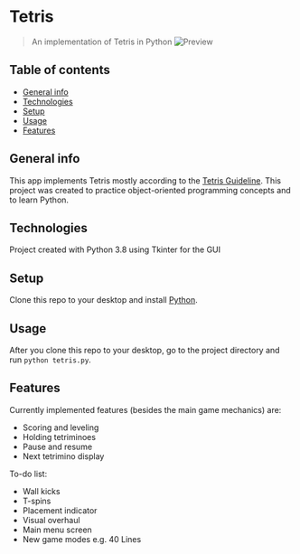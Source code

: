# Tetris
> An implementation of Tetris in Python
![Preview](https://i.imgur.com/oZHcaai.png)

## Table of contents
* [General info](#general-info)
* [Technologies](#technologies)
* [Setup](#setup)
* [Usage](#usage)
* [Features](#features)

## General info
This app implements Tetris mostly according to the [Tetris Guideline](https://tetris.fandom.com/wiki/Tetris_Guideline). This project was created to practice object-oriented programming concepts and to learn Python.

## Technologies
Project created with Python 3.8 using Tkinter for the GUI

## Setup
Clone this repo to your desktop and install [Python](https://www.python.org/downloads/).

## Usage
After you clone this repo to your desktop, go to the project directory and run `python tetris.py`.

## Features
Currently implemented features (besides the main game mechanics) are:
* Scoring and leveling
* Holding tetriminoes
* Pause and resume
* Next tetrimino display

To-do list:
* Wall kicks
* T-spins
* Placement indicator
* Visual overhaul
* Main menu screen
* New game modes e.g. 40 Lines